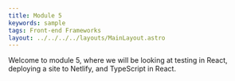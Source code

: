 ```yaml
---
title: Module 5
keywords: sample
tags: Front-end Frameworks
layout: ../../../../layouts/MainLayout.astro
---
```


Welcome to module 5, where we will be looking at testing in React, deploying a site to Netlify, and TypeScript in React.
